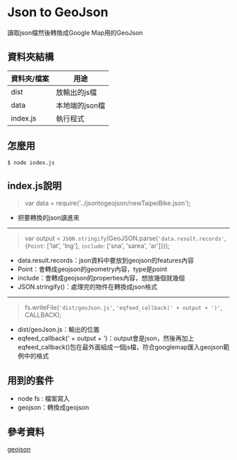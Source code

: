 # Json to GeoJson

讀取json檔然後轉換成Google Map用的GeoJson


## 資料夾結構

|資料夾/檔案|用途|
|-|-|
|dist|放輸出的js檔|
|data|本地端的json檔|
|index.js|執行程式|


## 怎麼用

`$ node index.js`


## index.js說明

>var data = require('../jsontogeojson/newTaipeiBike.json');

* 把要轉換的json讀進來

---

>var output = `JSON.stringify`(GeoJSON.parse(` 'data.result.records' `, {`Point`: ['lat', 'lng'], `include`: ['sna', 'sarea', 'ar']}));

* data.result.records：json資料中要放到geojson的features內容
* Point：會轉成geojson的geometry內容，type是point
* include：會轉成geojson的properties內容，想放幾個就幾個
* JSON.stringify()：處理完的物件在轉換成json格式

---

>fs.writeFile(`'dist/geoJson.js'`, `'eqfeed_callback(' + output + ')'`, CALLBACK);

* dist/geoJson.js：輸出的位置
* eqfeed_callback(' + output + ')：output會是json，然後再加上eqfeed_callback()包在最外面組成一個js檔，符合googlemap匯入geojson範例中的格式


## 用到的套件

* node fs : 檔案寫入
* geojson：轉換成geojson


## 參考資料

[geojson](https://www.npmjs.com/package/geojson)

